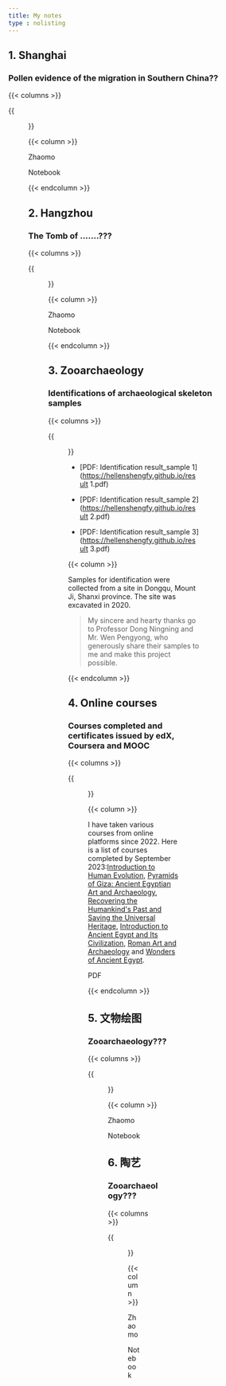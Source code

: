 ```yaml
---
title: My notes
type : nolisting
---
```

## 1. Shanghai 

### Pollen evidence of the migration in Southern China??

{{< columns >}}

{{<figure src="https://hellenshengfy.github.io/Nanyuewang.jpg">}}

{{< column >}}

Zhaomo 

Notebook

{{< endcolumn >}}


## 2. Hangzhou 

### The Tomb of .......???

{{< columns >}}

{{<figure src="https://hellenshengfy.github.io/Nanyuewang.jpg">}}

{{< column >}}

Zhaomo 

Notebook

{{< endcolumn >}}


 ## 3. Zooarchaeology
  
 ### Identifications of archaeological skeleton samples 
  
{{< columns >}}

{{<figure src="https://hellenshengfy.github.io/zooarchaeology_cover.jpg" >}}

- [PDF: Identification result_sample 1](https://hellenshengfy.github.io/result 1.pdf)
  
- [PDF: Identification result_sample 2](https://hellenshengfy.github.io/result 2.pdf)
  
- [PDF: Identification result_sample 3](https://hellenshengfy.github.io/result 3.pdf)


{{< column >}}

Samples for identification were collected from a site in Dongqu, Mount Ji, Shanxi province. The site was excavated in 2020.  

> My sincere and hearty thanks go to Professor Dong Ningning and Mr. Wen Pengyong, who generously share their samples to me and make this project possible. 
  

{{< endcolumn >}}
  
## 4. Online courses

### Courses completed and certificates issued by edX, Coursera and MOOC

{{< columns >}}

{{<figure src="https://hellenshengfy.github.io/Giza_edx.png">}}

{{< column >}}

I have taken various courses from online platforms since 2022. Here is a list of courses completed by September 2023:[Introduction to Human Evolution](https://learning.edx.org/course/course-v1:WellesleyX+ANTH207x_3+3T-2015/home), [Pyramids of Giza: Ancient Egyptian Art and Archaeology](https://www.edx.org/course/pyramids-of-giza-ancient-egyptian-art-and-archaeol?index=product&queryID=6cd7bb9d77f1f3d73f7c6f784ed6788f&position=1&search_index=product&results_level=first-level-results&term=Pyramids+of+Giza%3A+Ancient+Egyptian+Art+and+Archaeology&campaign=Pyramids+of+Giza%3A+Ancient+Egyptian+Art+and+Archaeology&source=edX&product_category=course&placement_url=https%3A%2F%2Fwww.edx.org%2Fsearch), [Recovering the Humankind's Past and Saving the Universal Heritage](https://www.coursera.org/learn/preserving-cultural-heritage), [Introduction to Ancient Egypt and Its Civilization](https://www.coursera.org/learn/introancientegypt), [Roman Art and Archaeology](https://www.coursera.org/learn/roman-art-archaeology) and [Wonders of Ancient Egypt](https://www.coursera.org/learn/wonders-ancient-egypt).

PDF

{{< endcolumn >}}
  
## 5. 文物绘图

### Zooarchaeology???

{{< columns >}}

{{<figure src="https://hellenshengfy.github.io/Nanyuewang.jpg">}}

{{< column >}}

Zhaomo 

Notebook
  
  ## 6. 陶艺

### Zooarchaeology???

{{< columns >}}

{{<figure src="https://hellenshengfy.github.io/Nanyuewang.jpg">}}

{{< column >}}

Zhaomo 

Notebook
  
